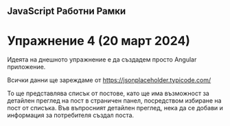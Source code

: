 ## JavaScript Работни Рамки
# Упражнение 4 (20 март 2024)

Идеята на днешното упражнение е да създадем просто Angular приложение.

Всички данни ще зареждаме от https://jsonplaceholder.typicode.com/

То ще представлява списък от постове, като ще има възможност за детайлен преглед на пост в страничен панел, посредством избиране на пост от списъка.
Във въпросният детайлен преглед, нека да се добави и информация за потребителя създал поста.